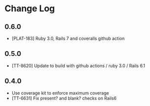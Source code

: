 # Change Log

## 0.6.0

- [PLAT-183] Ruby 3.0, Rails 7 and coveralls github action

## 0.5.0

- [TT-8620] Update to build with github actions / ruby 3.0 / Rails 6.1

## 0.4.0

* Use coverage kit to enforce maximum coverage
* [TT-6631] Fix present? and blank? checks on Rails6
